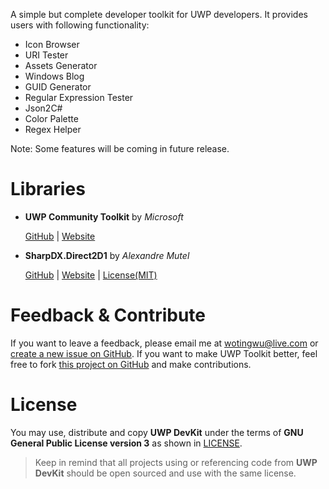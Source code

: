 ﻿A simple but complete developer toolkit for UWP developers. It provides users with following functionality:

- Icon Browser
- URI Tester
- Assets Generator
- Windows Blog
- GUID Generator
- Regular Expression Tester
- Json2C#
- Color Palette
- Regex Helper

Note: Some features will be coming in future release.

# Libraries

- **UWP Community Toolkit** by *Microsoft*

   [GitHub](https://github.com/Microsoft/UWPCommunityToolkit) | [Website](http://www.uwpcommunitytoolkit.com/)

- **SharpDX.Direct2D1** by *Alexandre Mutel*

   [GitHub](https://github.com/sharpdx/SharpDX) | [Website](http://sharpdx.org/) | [License(MIT)](https://github.com/sharpdx/SharpDX/blob/master/License.txt)

# Feedback & Contribute

If you want to leave a feedback, please email me at wotingwu@live.com or [create a new issue on GitHub](https://github.com/patrick330602/UWP-DevKit/issues/new). If you want to make UWP Toolkit better, feel free to fork [this project on GitHub](https://github.com/patrick330602/UWP-DevKit) and make contributions.

# License

 You may use, distribute and copy **UWP DevKit** under the terms of **GNU General Public License version 3** as shown in [LICENSE](https://raw.githubusercontent.com/patrick330602/UWP-DevKit/master/LICENSE).

 > Keep in remind that all projects using or referencing code from **UWP DevKit** should be open sourced and use with the same license.